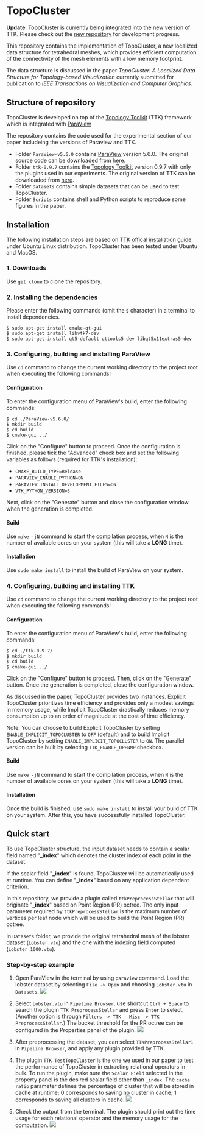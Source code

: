 # TopoCluster

**Update**: TopoCluster is currently being integrated into the new version of TTK. Please check out the [new repository](https://github.com/guoxiliu/ttk) for development progress. 

This repository contains the implementation of TopoCluster, a new localized data structure for tetrahedral meshes, which provides efficient computation of the connectivity of the mesh elements with a low memory footprint. 

The data structure is discussed in the paper *TopoCluster: A Localized Data Structure for Topology-based Visualization* currently submitted for publication to *IEEE Transactions on Visualization and Computer Graphics*.

## Structure of repository

TopoCluster is developed on top of the [Topology Toolkit](https://topology-tool-kit.github.io/index.html) (TTK) framework which is integrated with [ParaView](https://www.paraview.org/) 

The repository contains the code used for the experimental section of our paper includeing the versions of Paraview and TTK.

- Folder `ParaView-v5.6.0` contains [ParaView](https://www.paraview.org/) version 5.6.0. The original source code can be downloaded from [here](https://www.paraview.org/download/).
- Folder `ttk-0.9.7` contains the [Topology Toolkit](https://topology-tool-kit.github.io/index.html) version 0.9.7 with only the plugins used in our experiments. The original version of TTK can be downloaded from [here](https://topology-tool-kit.github.io/downloads.html).
- Folder `Datasets` contains simple datasets that can be used to test TopoCluster.
- Folder `Scripts` contains shell and Python scripts to reproduce some figures in the paper. 

## Installation

The following installation steps are based on [TTK offical installation guide](https://topology-tool-kit.github.io/installation-0.9.7.html) under Ubuntu Linux distribution. TopoCluster has been tested under Ubuntu and MacOS.


### 1. Downloads
Use `git clone` to clone the repository.

### 2. Installing the dependencies
Please enter the following commands (omit the `$` character) in a terminal to install dependencies.

```
$ sudo apt-get install cmake-qt-gui
$ sudo apt-get install libvtk7-dev
$ sudo apt-get install qt5-default qttools5-dev libqt5x11extras5-dev
```
### 3. Configuring, building and installing ParaView
Use `cd` command to change the current working directory to the project root when executing the following commands! 

#### Configuration 
To enter the configuration menu of ParaView's build, enter the following commands:

```
$ cd ./ParaView-v5.6.0/
$ mkdir build
$ cd build
$ cmake-gui ../
```

Click on the "Configure" button to proceed. Once the configuration is finished, please tick the "Advanced" check box and set the following variables as follows (required for TTK's installation):
- `CMAKE_BUILD_TYPE=Release`
- `PARAVIEW_ENABLE_PYTHON=ON`
- `PARAVIEW_INSTALL_DEVELOPMENT_FILES=ON`
- `VTK_PYTHON_VERSION=3`

Next, click on the "Generate" button and close the configuration window when the generation is completed.

#### Build 
Use `make -jN` command to start the compilation process, when `N` is the number of available cores on your system (this will take a **LONG** time).

#### Installation
Use `sudo make install` to install the build of ParaView on your system. 

### 4. Configuring, building and installing TTK
Use `cd` command to change the current working directory to the project root when executing the following commands! 

#### Configuration
To enter the configuration menu of ParaView's build, enter the following commands:

```
$ cd ./ttk-0.9.7/
$ mkdir build
$ cd build
$ cmake-gui ../
```

Click on the "Configure" button to proceed. Then, click on the "Generate" button. Once the generation is completed, close the configuration window.

As discussed in the paper, TopoCluster provides two instances. Explicit TopoCluster prioritizes time efficiency and provides only a modest savings in memory usage, while Implicit TopoCluster drastically reduces memory consumption up to an order of magnitude at the cost of time efficiency. 

Note: You can choose to build Explicit TopoCluster by setting `ENABLE_IMPLICIT_TOPOCLUSTER` to `OFF` (default) and to build Implicit TopoCluster by setting `ENABLE_IMPLICIT_TOPOCLUSTER` to `ON`. The parallel version can be built by selecting `TTK_ENABLE_OPENMP` checkbox.

#### Build 
Use `make -jN` command to start the compilation process, when `N` is the number of available cores on your system (this will take a **LONG** time).

#### Installation
Once the build is finished, use `sudo make install` to install your build of TTK on your system. After this, you have successfully installed TopoCluster.



## Quick start

To use TopoCluster structure, the input dataset needs to contain a scalar field named "**_index**" which denotes the cluster index of each point in the dataset. 

If the scalar field "**_index**" is found, TopoCluster will be automatically used at runtime.  You can define "**_index**" based on any application dependent criterion. 

In this repository, we provide a plugin called `ttkPreprocessStellar` that will originate "**_index**" based on Point Region (PR) octree. The only input parameter required by `ttkPreprocessStellar` is the maximum number of vertices per leaf node which will be used to build the Point Region (PR) octree.

In `Datasets` folder, we provide the original tetrahedral mesh of the lobster dataset (`Lobster.vtu`) and the one with the indexing field computed (`Lobster_1000.vtu`).

### Step-by-step example

1. Open ParaView in the terminal by using `paraview` command. Load the lobster dataset by selecting `File -> Open` and choosing `Lobster.vtu` in `Datasets`.
![](Figures/step_1.png)

2. Select `Lobster.vtu` in `Pipeline Browser`, use shortcut `Ctrl + Space` to search the plugin `TTK PreprocessStellar` and press `Enter` to select. (Another option is through `Filters -> TTK - Misc -> TTK PreprocessStellar`.) The bucket threshold for the PR octree can be configured in the Properties panel of the plugin.
![](Figures/step_2.png)

3. After preprocessing the dataset, you can select `TTKPreprocessStellar1` in `Pipeline Browser`, and apply any plugin provided by TTK. 
   
4. The plugin `TTK TestTopoCluster` is the one we used in our paper to test the performance of TopoCluster in extracting relational operators in bulk. To run the plugin, make sure the `Scalar Field` selected in the property panel is the desired scalar field other than `_index`. The `cache ratio` parameter defines the percentage of cluster that will be stored in cache at runtime; 0 corresponds to saving no cluster in cache; 1 corresponds to saving all clusters in cache.
![](Figures/step_3.png)

1. Check the output from the terminal. The plugin should print out the time usage for each relational operator and the memory usage for the computation.
![](Figures/step_4.png)
